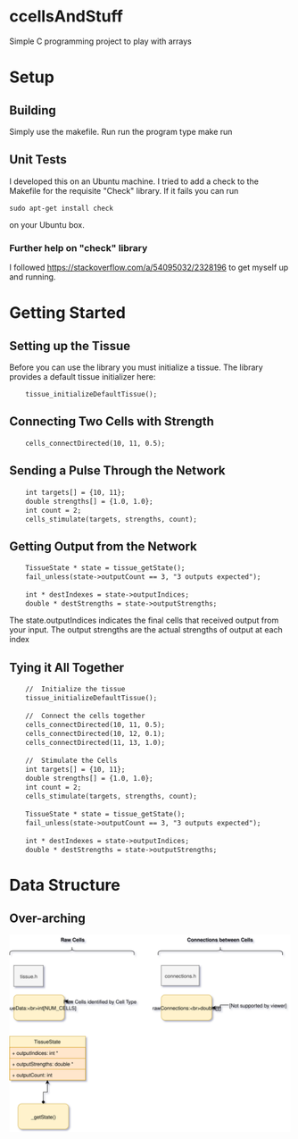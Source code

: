 # ccellsAndStuff
Simple C programming project to play with arrays

# Setup

## Building
Simply use the makefile.  Run run the program type make run

## Unit Tests
I developed this on an Ubuntu machine.  I tried to add a check to the Makefile for the requisite "Check" library.  If it fails you can run 

```
sudo apt-get install check
```

on your Ubuntu box.

### Further help on "check" library

I followed https://stackoverflow.com/a/54095032/2328196 to get myself up and running.

# Getting Started

## Setting up the Tissue

Before you can use the library you must initialize a tissue.  The library provides a default tissue initializer here:

```
    tissue_initializeDefaultTissue();
```

## Connecting Two Cells with Strength

```
    cells_connectDirected(10, 11, 0.5);
```

## Sending a Pulse Through the Network
```
    int targets[] = {10, 11};
    double strengths[] = {1.0, 1.0};
    int count = 2;
    cells_stimulate(targets, strengths, count);
```

## Getting Output from the Network

```
    TissueState * state = tissue_getState();
    fail_unless(state->outputCount == 3, "3 outputs expected");

    int * destIndexes = state->outputIndices;
    double * destStrengths = state->outputStrengths;
```

The state.outputIndices indicates the final cells that received output from your input.  The output strengths are the actual strengths of output at each index

## Tying it All Together

```
    //  Initialize the tissue
    tissue_initializeDefaultTissue();

    //  Connect the cells together
    cells_connectDirected(10, 11, 0.5);
    cells_connectDirected(10, 12, 0.1);
    cells_connectDirected(11, 13, 1.0);

    //  Stimulate the Cells
    int targets[] = {10, 11};
    double strengths[] = {1.0, 1.0};
    int count = 2;
    cells_stimulate(targets, strengths, count);

    TissueState * state = tissue_getState();
    fail_unless(state->outputCount == 3, "3 outputs expected");

    int * destIndexes = state->outputIndices;
    double * destStrengths = state->outputStrengths;
```

# Data Structure

## Over-arching

![Graph Structure](./docs/res/cCellsAndStuff.svg)